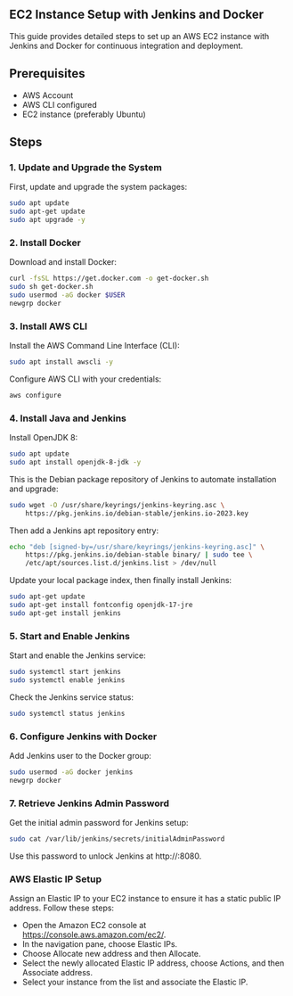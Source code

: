 ## EC2 Instance Setup with Jenkins and Docker

This guide provides detailed steps to set up an AWS EC2 instance with Jenkins and Docker for continuous integration and deployment.

## Prerequisites

- AWS Account
- AWS CLI configured
- EC2 instance (preferably Ubuntu)

## Steps

### 1. Update and Upgrade the System

First, update and upgrade the system packages:

```bash
sudo apt update
sudo apt-get update
sudo apt upgrade -y

```

### 2. Install Docker

Download and install Docker:

```bash
curl -fsSL https://get.docker.com -o get-docker.sh
sudo sh get-docker.sh
sudo usermod -aG docker $USER
newgrp docker


```

### 3. Install AWS CLI

Install the AWS Command Line Interface (CLI):

```bash
sudo apt install awscli -y
```

Configure AWS CLI with your credentials:

```bash
aws configure
```

### 4. Install Java and Jenkins

Install OpenJDK 8:

```bash
sudo apt update
sudo apt install openjdk-8-jdk -y
```

This is the Debian package repository of Jenkins to automate installation and upgrade:

```bash
sudo wget -O /usr/share/keyrings/jenkins-keyring.asc \
    https://pkg.jenkins.io/debian-stable/jenkins.io-2023.key

```

Then add a Jenkins apt repository entry:

```bash
echo "deb [signed-by=/usr/share/keyrings/jenkins-keyring.asc]" \
    https://pkg.jenkins.io/debian-stable binary/ | sudo tee \
    /etc/apt/sources.list.d/jenkins.list > /dev/null
```

Update your local package index, then finally install Jenkins:

```bash
sudo apt-get update
sudo apt-get install fontconfig openjdk-17-jre
sudo apt-get install jenkins
```

### 5. Start and Enable Jenkins

Start and enable the Jenkins service:

```bash
sudo systemctl start jenkins
sudo systemctl enable jenkins

```

Check the Jenkins service status:

```bash
sudo systemctl status jenkins
```

### 6. Configure Jenkins with Docker

Add Jenkins user to the Docker group:

```bash
sudo usermod -aG docker jenkins
newgrp docker
```

### 7. Retrieve Jenkins Admin Password

Get the initial admin password for Jenkins setup:

```bash
sudo cat /var/lib/jenkins/secrets/initialAdminPassword
```

Use this password to unlock Jenkins at http://<your-ec2-public-ip>:8080.


### AWS Elastic IP Setup
Assign an Elastic IP to your EC2 instance to ensure it has a static public IP address. Follow these steps:

- Open the Amazon EC2 console at https://console.aws.amazon.com/ec2/.
- In the navigation pane, choose Elastic IPs.
- Choose Allocate new address and then Allocate.
- Select the newly allocated Elastic IP address, choose Actions, and then Associate address.
- Select your instance from the list and associate the Elastic IP.